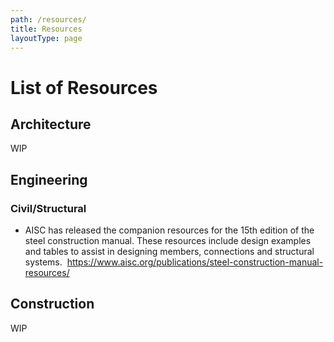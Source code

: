 ```yaml
---
path: /resources/
title: Resources
layoutType: page
---
```

# List of Resources
## Architecture
WIP

## Engineering
### Civil/Structural
- AISC has released the companion resources for the 15th edition of the steel construction manual. These resources include design examples and tables to assist in designing members, connections and structural systems.  https://www.aisc.org/publications/steel-construction-manual-resources/

## Construction
WIP
